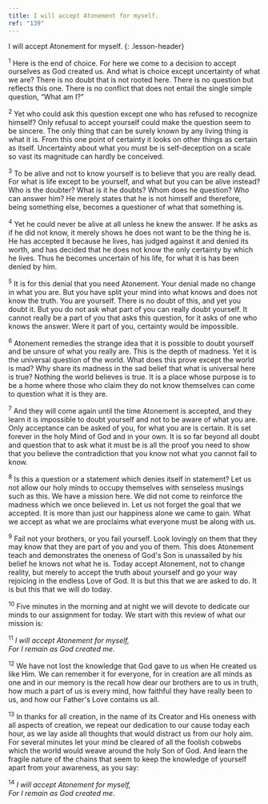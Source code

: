 ```yaml
---
title: I will accept Atonement for myself.
ref: "139"
---
```


I will accept Atonement for myself.
{: .lesson-header}

<sup>1</sup> Here is the end of choice. For here we come to a decision
to accept ourselves as God created us. And what is choice except
uncertainty of what we are? There is no doubt that is not rooted here.
There is no question but reflects this one. There is no conflict that
does not entail the single simple question, “What am I?”

<sup>2</sup> Yet who could ask this question except one who has refused
to recognize himself? Only refusal to accept yourself could make the
question seem to be sincere. The only thing that can be surely known by
any living thing is what it is. From this one point of certainty it
looks on other things as certain as itself. Uncertainty about what you
must be is self-deception on a scale so vast its magnitude can hardly be
conceived.

<sup>3</sup> To be alive and not to know yourself is to believe that you
are really dead. For what is life except to be yourself, and what but
you can be alive instead? Who is the doubter? What is it he doubts? Whom
does he question? Who can answer him? He merely states that he is not
himself and therefore, being something else, becomes a questioner of
what that something is.

<sup>4</sup> Yet he could never be alive at all unless he knew the
answer. If he asks as if he did not know, it merely shows he does not
want to be the thing he is. He has accepted it because he lives, has
judged against it and denied its worth, and has decided that he does not
know the only certainty by which he lives. Thus he becomes uncertain of
his life, for what it is has been denied by him.

<sup>5</sup> It is for this denial that you need Atonement. Your denial
made no change in what you are. But you have split your mind into what
knows and does not know the truth. You are yourself. There is no doubt
of this, and yet you doubt it. But you do not ask what part of you can
really doubt yourself. It cannot really be a part of you that asks this
question, for it asks of one who knows the answer. Were it part of you,
certainty would be impossible.

<sup>6</sup> Atonement remedies the strange idea that it is possible to
doubt yourself and be unsure of what you really are. This is the depth
of madness. Yet it is the universal question of the world. What does
this prove except the world is mad? Why share its madness in the sad
belief that what is universal here is true? Nothing the world believes
is true. It is a place whose purpose is to be a home where those who
claim they do not know themselves can come to question what it is they
are.

<sup>7</sup> And they will come again until the time Atonement is
accepted, and they learn it is impossible to doubt yourself and not to
be aware of what you are. Only acceptance can be asked of you, for what
you are is certain. It is set forever in the holy Mind of God and in
your own. It is so far beyond all doubt and question that to ask what it
must be is all the proof you need to show that you believe the
contradiction that you know not what you cannot fail to know.

<sup>8</sup> Is this a question or a statement which denies itself in
statement? Let us not allow our holy minds to occupy themselves with
senseless musings such as this. We have a mission here. We did not come
to reinforce the madness which we once believed in. Let us not forget
the goal that we accepted. It is more than just our happiness alone we
came to gain. What we accept as what we are proclaims what everyone must
be along with us.

<sup>9</sup> Fail not your brothers, or you fail yourself. Look lovingly
on them that they may know that they are part of you and you of them.
This does Atonement teach and demonstrates the oneness of God's Son is
unassailed by his belief he knows not what he is. Today accept
Atonement, not to change reality, but merely to accept the truth about
yourself and go your way rejoicing in the endless Love of God. It is but
this that we are asked to do. It is but this that we will do today.

<sup>10</sup> Five minutes in the morning and at night we will devote to
dedicate our minds to our assignment for today. We start with this
review of what our mission is:

<sup>11</sup> *I will accept Atonement for myself,<br/>
For I remain as God created me*.

<sup>12</sup> We have not lost the knowledge that God gave to us when He
created us like Him. We can remember it for everyone, for in creation
are all minds as one and in our memory is the recall how dear our
brothers are to us in truth, how much a part of us is every mind, how
faithful they have really been to us, and how our Father's Love contains
us all.

<sup>13</sup> In thanks for all creation, in the name of its Creator and
His oneness with all aspects of creation, we repeat our dedication to
our cause today each hour, as we lay aside all thoughts that would
distract us from our holy aim. For several minutes let your mind be
cleared of all the foolish cobwebs which the world would weave around
the holy Son of God. And learn the fragile nature of the chains that
seem to keep the knowledge of yourself apart from your awareness, as you
say:

<sup>14</sup> *I will accept Atonement for myself,<br/>
For I remain as God created me*.

